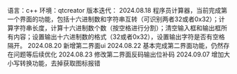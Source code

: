 语言：c++
环境：qtcreator
版本迭代：
2024.08.18
程序员计算器，当前完成第一个界面的功能，包括十六进制数和字符串互转（可识别两者32或者0x32）；计算字符串长度，计算十六进制数个数（按空格进行分割）；清空输入框和输出框所有内容；设置输出十六进制数的格式（32或者0x32），设置输出字符是否有空格隔开。
2024.08.20
新增第二界面ui
2024.08.22
基本完成第二界面功能，仍然存在问题等后续优化
2024.08.23
修改第二界面反码输出位补码
2024.09.07
增加大小写转换功能，去掉获取图标报错